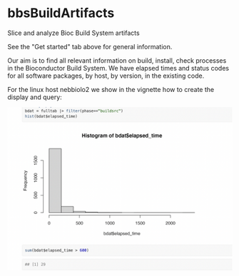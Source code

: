 # bbsBuildArtifacts

Slice and analyze Bioc Build System artifacts

See the "Get started" tab above for general information.

Our aim is to find all relevant information on build,
install, check processes in the Bioconductor Build System.
We have elapsed times and status codes for all software
packages, by host, by version, in the existing code.

For the linux host nebbiolo2 we show in the vignette
how to create the display and query:

<img src="man/figures/bldhist.png"/>
